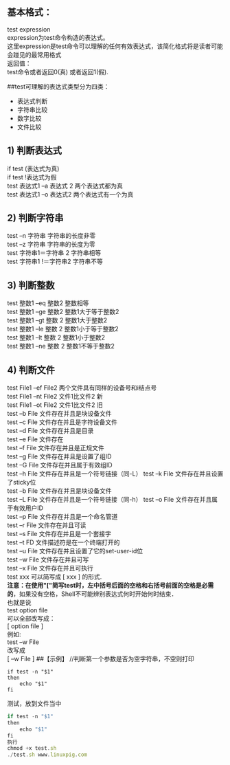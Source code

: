 ## 基本格式：
test expression  
expression为test命令构造的表达式。  
这里expression是test命令可以理解的任何有效表达式，该简化格式将是读者可能会踫见的最常用格式  
返回值：  
test命令或者返回0(真) 或者返回1(假).  

##test可理解的表达式类型分为四类：
* 表达式判断
* 字符串比较
* 数字比较
* 文件比较

## 1) 判断表达式
if test  (表达式为真)  
if test !表达式为假  
test 表达式1 –a 表达式 2                   两个表达式都为真  
test 表达式1 –o 表达式2                    两个表达式有一个为真  

## 2) 判断字符串
test –n 字符串                             字符串的长度非零  
test –z 字符串                             字符串的长度为零  
test 字符串1＝字符串 2                     字符串相等  
test 字符串1 !＝字符串2                    字符串不等  

## 3) 判断整数
test 整数1 –eq 整数2                       整数相等  
test 整数1 –ge 整数2                       整数1大于等于整数2  
test 整数1 –gt 整数 2                      整数1大于整数2  
test 整数1 –le 整数 2                      整数1小于等于整数2  
test 整数1 –lt 整数 2                      整数1小于整数2  
test 整数1 –ne 整数 2                      整数1不等于整数2  

## 4) 判断文件
test  File1 –ef  File2                            两个文件具有同样的设备号和i结点号  
test  File1 –nt  File2                            文件1比文件2 新  
test  File1 –ot  File2                            文件1比文件2 旧  
test –b File            文件存在并且是块设备文件  
test –c File            文件存在并且是字符设备文件  
test –d File            文件存在并且是目录  
test –e File            文件存在  
test –f File            文件存在并且是正规文件  
test –g File            文件存在并且是设置了组ID  
test –G File            文件存在并且属于有效组ID  
test –h File            文件存在并且是一个符号链接（同-L） 
test –k File            文件存在并且设置了sticky位  
test –b File            文件存在并且是块设备文件  
test –L File            文件存在并且是一个符号链接（同-h） 
test –o File            文件存在并且属于有效用户ID  
test –p File            文件存在并且是一个命名管道  
test –r File            文件存在并且可读  
test –s File            文件存在并且是一个套接字  
test –t FD              文件描述符是在一个终端打开的  
test –u File            文件存在并且设置了它的set-user-id位  
test –w File            文件存在并且可写  
test –x File            文件存在并且可执行  
test xxx                可以简写成 [  xxx  ] 的形式.  
**注意：**在使用"["简写test时，左中括号后面的空格和右括号前面的**空格是必需的**，如果没有空格，Shell不可能辨别表达式何时开始何时结束．  
也就是说  
    test option file  
可以全部改写成：  
    [ option file ]  
例如:  
    test –w File  
改写成    
    [ –w File ] 
##【示例】
//判断第一个参数是否为空字符串，不空则打印

```shell
if test -n "$1"  
then  
    echo "$1"
fi
```

测试，放到文件当中

```js
if test -n "$1"
then
    echo "$1"
fi
执行
chmod +x test.sh
./test.sh www.linuxpig.com

```